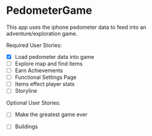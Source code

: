 # PedometerGame

This app uses the iphone pedometer data to feed into an adventure/exploration game.

Required User Stories:
- [x] Load pedometer data into game
- [ ] Explore map and find items
- [ ] Earn Achievements
- [ ] Functional Settings Page
- [ ] Items effect player stats
- [ ] Storyline

Optional User Stories:

- [ ] Make the greatest game ever
- [ ] Buildings

  
